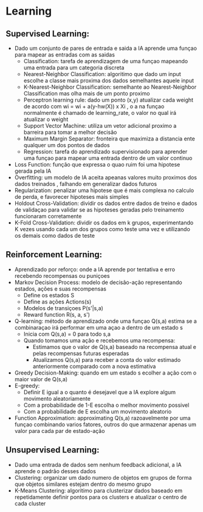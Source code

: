 # Learning 
## Supervised Learning: 
- Dado um conjunto de pares de entrada e saida a IA aprende uma funçao para mapear as entradas com as saidas
    - Classification: tarefa de aprendizagem de uma funçao mapeando uma entrada para um categoria discreta
    - Nearest-Neighbor Classification: algoritimo que dado um input escolhe a classe mais proxima dos dados semelhantes aquele input
    - K-Nearest-Neighbor Classification: semelhante ao Nearest-Neighbor Classification mas olha mais de um ponto proximo
    - Perceptron learning rule: dado um ponto (x,y) atualizar cada weight de acordo com wi = wi + a(y-hw(X)) x Xi , o a na funçao normalmente é chamado de learning_rate, o valor no qual irá atualizar o weight
    - Support Vector Machine: utiliza um vetor adicional proximo a barreira para tomar a melhor decisão
    - Maximum Margin Separator: fronteira que maximiza a distancia ente qualquer um dos pontos de dados
    - Regression: tarefa do aprendizado supervisionado para aprender uma funçao para mapear uma entrada dentro de um valor continuo
- Loss Function: função que expressa o quao ruim foi uma hipotese gerada pela IA
- Overfitting: um modelo de IA aceita apeanas valores muito proximos dos dados treinados , falhando em generalizar dados futuros 
- Regularization: penalizar uma hipotese que é mais complexa no calculo de perda, e favorecer hipoteses mais simples
- Holdout Cross-Validation: dividir os dados entre dados de treino e dados de validaçao para validar se as hipoteses geradas pelo treinamento funcionaram corretamente
- K-Fold Cross-Validation: dividir os dados em k grupos, experimentando K vezes usando cada um dos grupos como teste uma vez e utilizando os demais como dados de teste

## Reinforcement Learning: 
- Aprendizado por reforço: onde a IA aprende por tentativa e erro recebendo recompensas ou puniçoes
- Markov Decision Process: modelo de decisão-ação representando estados, ações e suas recompensas
    - Define os estados S
    - Define as ações Actions(s)
    - Modelos de transiçoes P(s'|s,a)
    - Reward function R(s, a, s')
- Q-learning: método de aprendizado onde uma funçao Q(s,a) estima se a combinaraçao irá performar em uma açao a dentro de um estado s
    - Inicia com Q(s,a) = 0 para todo s,a
    - Quando tomamos uma ação e recebemos uma recompensa:
        - Estimamos que o valor de Q(s,a) baseado na recompensa atual e pelas recompensas futuras esperadas 
        - Atualizamos Q(s,a) para receber a conta do valor estimado anteriormente comparado com a nova estimativa
- Greedy Decision-Making: quando em um estado s ecolher a ação com o maior valor de Q(s,a)
- E-greedy:
    - Definir E igual a o quanto é desejavel que a IA explore algum movimento aleatoriamente
    - Com a probabilidade de 1-E escolha o melhor movimento possivel
    - Com a probabilidade de E escolha um movimento aleatorio
- Function Approximation: approximating Q(s,a) razoavelmente por uma funçao combinando varios fatores, outros do que armazenar apenas um valor para cada par de estado-ação

## Unsupervised Learning:
- Dado uma entrada de dados sem nenhum feedback adicional, a IA aprende o padrão desses dados
- Clustering: organizar um dado numero de objetos em grupos de forma que  objetos similares estejam dentro do mesmo grupo
- K-Means Clustering: algoritimo para clusterizar dados baseado em repetidamente definir pontos para os clusters e atualizar o centro de cada cluster